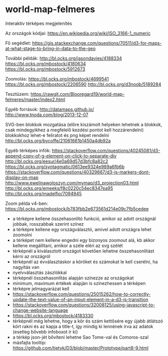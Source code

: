 # world-map-felmeres

Interaktív térképes megjelenítés

Az országok kódjai:
https://en.wikipedia.org/wiki/ISO_3166-1_numeric

Fő segédlet:
https://gis.stackexchange.com/questions/70511/d3-for-maps-at-what-stage-to-bring-in-data-to-the-geo

További példák:
http://bl.ocks.org/jasondavies/4188334
https://bl.ocks.org/mbostock/4180634
https://bl.ocks.org/mbostock/5912673

Zoomolás:
https://bl.ocks.org/mbostock/4699541
https://bl.ocks.org/mbostock/2206590
http://bl.ocks.org/d3noob/5189284

Tesztüzem:
https://rawgit.com/Blooregard19/world-map-felmeres/master/index2.html

Egyéb források:
http://datamaps.github.io/
http://www.tnoda.com/blog/2013-12-07

SVG-ben blokkok mozgatása (előre kiszámolt helyeken lehetnek a blokkok, csak mindegyikhez a megfelelő kezdési pontot kell hozzárendelni)
blokkokhoz lehet-e feliratot és png képet rendelni
http://bl.ocks.org/bycoffe/21061661b1450a4db92a

Egyéb térképes infók:
https://stackoverflow.com/questions/40245081/d3-append-copy-of-g-element-on-click-to-separate-div
http://bl.ocks.org/eesur/4e0a69d57d3bfc8a82c2
https://bl.ocks.org/syntagmatic/0613ee9324e989a6fb6b
https://stackoverflow.com/questions/40329667/d3-js-markers-dont-display-on-map
http://www.ewelinawoloszyn.com/mymap/d3_projection03.html
http://bl.ocks.org/emeeks/f8c0220c54ec8347ea95
http://bl.ocks.org/madelfio/7094945

Zoom példa v4-ben:
https://bl.ocks.org/mbostock/b783fbb2e673561d214e09c7fb5cedee

- a térképre kellene összehasonlító funkció, amikor az adott országnál jobbak, rosszabbak szerint színez
- a térképre kellene egy országválasztó, amivel adott országra lehet zoomolni
- a térképet nem kellene engedni egy bizonyos zoomout alá, kb akkor kellene megállítani, amikor a széle eléri az svg szélét
- térképnél a kiválasztott országot követően lehetne összehasonlítást kérni az országról
- térképnél az évválasztáskor a köröket és számokat le kell cserélni, ha nagyítás van
- nyelvválasztás zászlókkal
- térképnél összehasonlítás alapján színezze az országokat
- minimum, maximum értékek alapján is színezhessen a térképen
- térképre jelmagyarázat kell
- https://stackoverflow.com/questions/25015262/how-to-correctly-update-the-text-value-of-an-input-element-in-a-d3-js-transition
- https://stackoverflow.com/questions/32008125/using-javascript-to-change-website-language
- https://bl.ocks.org/mbostock/4183330
- térképnél még lehetne, hogy a kör és szám kettősére egy újabb átlátszó kört rakni és az kapja a title-t, így mindig ki lennének írva az adatok (esetleg bővebb infoboxot ír ki)
- a térkép json-jét bővíteni lehetne Sao Tome-val és Comoros-szal
- másfajta tooltip: https://github.com/tietyk/D3/blob/master/Prototype/part8-9.html
